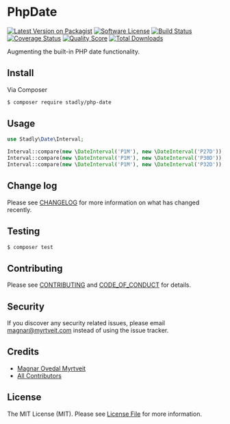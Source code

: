# PhpDate

[![Latest Version on Packagist][ico-version]][link-packagist]
[![Software License][ico-license]](LICENSE.md)
[![Build Status][ico-travis]][link-travis]
[![Coverage Status][ico-scrutinizer]][link-scrutinizer]
[![Quality Score][ico-code-quality]][link-code-quality]
[![Total Downloads][ico-downloads]][link-downloads]

Augmenting the built-in PHP date functionality.

## Install

Via Composer

``` bash
$ composer require stadly/php-date
```

## Usage

``` php
use Stadly\Date\Interval;

Interval::compare(new \DateInterval('P1M'), new \DateInterval('P27D')); // 1
Interval::compare(new \DateInterval('P1M'), new \DateInterval('P30D')); // null
Interval::compare(new \DateInterval('P1M'), new \DateInterval('P32D')); // -1
```

## Change log

Please see [CHANGELOG](CHANGELOG.md) for more information on what has changed recently.

## Testing

``` bash
$ composer test
```

## Contributing

Please see [CONTRIBUTING](CONTRIBUTING.md) and [CODE_OF_CONDUCT](CODE_OF_CONDUCT.md) for details.

## Security

If you discover any security related issues, please email magnar@myrtveit.com instead of using the issue tracker.

## Credits

- [Magnar Ovedal Myrtveit][link-author]
- [All Contributors][link-contributors]

## License

The MIT License (MIT). Please see [License File](LICENSE.md) for more information.

[ico-version]: https://img.shields.io/packagist/v/stadly/php-date.svg?style=flat-square
[ico-license]: https://img.shields.io/badge/license-MIT-brightgreen.svg?style=flat-square
[ico-travis]: https://img.shields.io/travis/Stadly/PhpDate/master.svg?style=flat-square
[ico-scrutinizer]: https://img.shields.io/scrutinizer/coverage/g/Stadly/PhpDate.svg?style=flat-square
[ico-code-quality]: https://img.shields.io/scrutinizer/g/Stadly/PhpDate.svg?style=flat-square
[ico-downloads]: https://img.shields.io/packagist/dt/stadly/php-date.svg?style=flat-square

[link-packagist]: https://packagist.org/packages/stadly/php-date
[link-travis]: https://travis-ci.org/Stadly/PhpDate
[link-scrutinizer]: https://scrutinizer-ci.com/g/Stadly/PhpDate/code-structure
[link-code-quality]: https://scrutinizer-ci.com/g/Stadly/PhpDate
[link-downloads]: https://packagist.org/packages/stadly/php-date
[link-author]: https://github.com/Stadly
[link-contributors]: ../../contributors
